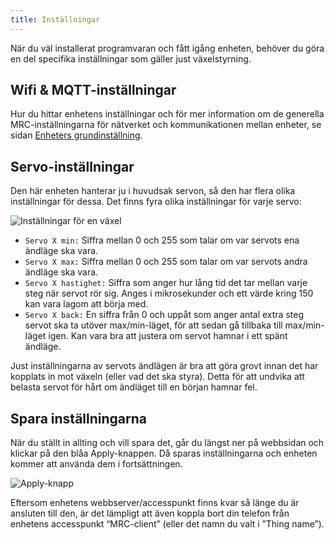 ```yaml
---
title: Inställningar
---
```


När du väl installerat programvaran och fått igång enheten, behöver du göra en del specifika inställningar som gäller just växelstyrning.


## Wifi & MQTT-inställningar
Hur du hittar enhetens inställningar och för mer information om de generella MRC-inställningarna för nätverket och kommunikationen mellan enheter, se sidan [Enheters grundinställning](intro-settings).


## Servo-inställningar
Den här enheten hanterar ju i huvudsak servon, så den har flera olika inställningar för dessa. Det finns fyra olika inställningar för varje servo:

![Inställningar för en växel](/img/clients/trn-servosettings.svg)

 - `Servo X min:` Siffra mellan 0 och 255 som talar om var servots ena ändläge ska vara.
 - `Servo X max:` Siffra mellan 0 och 255 som talar om var servots andra ändläge ska vara.
 - `Servo X hastighet:` Siffra som anger hur lång tid det tar mellan varje steg när servot rör sig. Anges i mikrosekunder och ett värde kring 150 kan vara lagom att börja med.
 - `Servo X back:` En siffra från 0 och uppåt som anger antal extra steg servot ska ta utöver max/min-läget, för att sedan gå tillbaka till max/min-läget igen. Kan vara bra att justera om servot hamnar i ett spänt ändläge.

Just inställningarna av servots ändlägen är bra att göra grovt innan det har kopplats in mot växeln (eller vad det ska styra). Detta för att undvika att belasta servot för hårt om ändläget till en början hamnar fel.


## Spara inställningarna
När du ställt in allting och vill spara det, går du längst ner på webbsidan och klickar på den blåa Apply-knappen. Då sparas inställningarna och enheten kommer att använda dem i fortsättningen.

![Apply-knapp](/img/clients/apply-knapp.svg)

Eftersom enhetens webbserver/accesspunkt finns kvar så länge du är ansluten till den, är det lämpligt att även koppla bort din telefon från enhetens accesspunkt “MRC-client” (eller det namn du valt i ”Thing name”).


